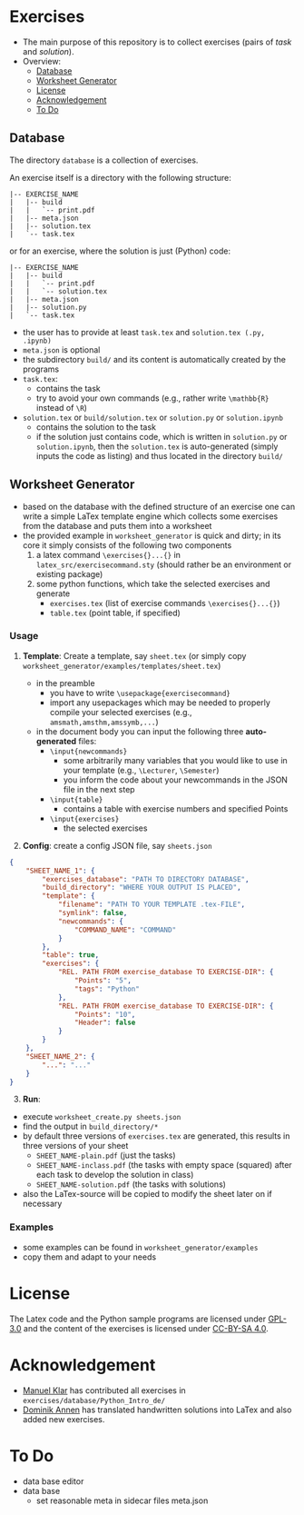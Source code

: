 # Exercises

 - The main purpose of this repository is to collect exercises (pairs of *task* and *solution*).
 - Overview:
   - [Database](#database)
   - [Worksheet Generator](#worksheet-generator)
   - [License](#license)
   - [Acknowledgement](#acknowledgement)
   - [To Do](#to-do)

## Database

The directory `database` is a collection of exercises.

An exercise itself is a directory with the following structure:

```shell
|-- EXERCISE_NAME
|   |-- build
|   |   `-- print.pdf
|   |-- meta.json
|   |-- solution.tex
|   `-- task.tex
```

or for an exercise, where the solution is just (Python) code:

```shell
|-- EXERCISE_NAME
|   |-- build
|   |   `-- print.pdf
|   |   `-- solution.tex
|   |-- meta.json
|   |-- solution.py
|   `-- task.tex
```

- the user has to provide at least `task.tex` and `solution.tex (.py, .ipynb)`
- `meta.json` is optional
- the subdirectory `build/` and its content is automatically created by the programs
- `task.tex`:
    - contains the task
    - try to avoid your own commands (e.g., rather write `\mathbb{R}` instead of `\R`)
- `solution.tex` or `build/solution.tex` or `solution.py` or `solution.ipynb`
    - contains the solution to the task
    - if the solution just contains code, which is written in `solution.py`
      or `solution.ipynb`, then the `solution.tex` is auto-generated (simply inputs the
      code as listing) and thus located in the directory `build/`

## Worksheet Generator

- based on the database with the defined structure of an exercise one can write a simple
  LaTex template engine which collects some exercises from the database and puts them into
  a worksheet
- the provided example in `worksheet_generator` is quick and dirty; in its core it simply
  consists of the following two components
    1. a latex command  `\exercises{}...{}` in `latex_src/exercisecommand.sty` (should
       rather be an environment or existing
       package)
    2. some python functions, which take the selected exercises and generate
        - `exercises.tex` (list of exercise commands `\exercises{}...{}`)
        - `table.tex` (point table, if specified)

### Usage

1. **Template**: Create a template, say `sheet.tex` (or simply
   copy `worksheet_generator/examples/templates/sheet.tex`)
    - in the preamble
        - you have to write `\usepackage{exercisecommand}`
        - import any usepackages which may be needed to properly compile your selected
          exercises (e.g., `amsmath,amsthm,amssymb,...`)
    - in the document body you can input the following three **auto-generated** files:
        - `\input{newcommands}`
            - some arbitrarily many variables that you would like to use in your
              template (e.g., `\Lecturer`, `\Semester`)
            - you inform the code about your newcommands in the JSON file in the next step
        - `\input{table}`
            - contains a table with exercise numbers and specified Points
        - `\input{exercises}`
            - the selected exercises

2. **Config**: create a config JSON file, say `sheets.json`

```json
{
    "SHEET_NAME_1": {
        "exercises_database": "PATH TO DIRECTORY DATABASE",
        "build_directory": "WHERE YOUR OUTPUT IS PLACED",
        "template": {
            "filename": "PATH TO YOUR TEMPLATE .tex-FILE",
            "symlink": false,
            "newcommands": {
                "COMMAND_NAME": "COMMAND"
            }
        },
        "table": true,
        "exercises": {
            "REL. PATH FROM exercise_database TO EXERCISE-DIR": {
                "Points": "5",
                "tags": "Python"
            },
            "REL. PATH FROM exercise_database TO EXERCISE-DIR": {
                "Points": "10",
                "Header": false
            }
        }
    },
    "SHEET_NAME_2": {
        "...": "..."
    }
}
```

3. **Run**:

- execute `worksheet_create.py sheets.json`
- find the output in `build_directory/*`
- by default three versions of `exercises.tex` are generated, this results in three
  versions of your sheet
    - `SHEET_NAME-plain.pdf` (just the tasks)
    - `SHEET_NAME-inclass.pdf` (the tasks with empty space (squared) after each task to
      develop the solution in class)
    - `SHEET_NAME-solution.pdf` (the tasks with solutions)
- also the LaTex-source will be copied to modify the sheet later on if necessary

### Examples

- some examples can be found in `worksheet_generator/examples`
- copy them and adapt to your needs


# License

The Latex code and the Python sample programs are licensed under [GPL-3.0](LICENSE) and the content of the exercises is licensed under [CC-BY-SA 4.0](https://creativecommons.org/licenses/by-sa/4.0/).

# Acknowledgement

 - [Manuel Klar](https://github.com/cagau) has contributed all exercises in `exercises/database/Python_Intro_de/`
 - [Dominik Annen](https://github.com/annendominik) has translated handwritten solutions into LaTex and also added new exercises.

# To Do

- data base editor
- data base
  - set reasonable meta in sidecar files meta.json
